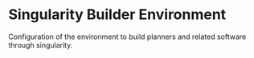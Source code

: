 # Singularity Builder Environment

Configuration of the environment to build planners and related software through singularity.
